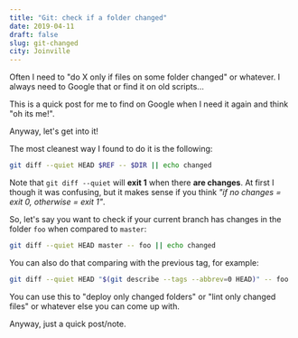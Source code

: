 ```yaml
---
title: "Git: check if a folder changed"
date: 2019-04-11
draft: false
slug: git-changed
city: Joinville
---
```


Often I need to "do X only if files on some folder changed" or whatever. I
always need to Google that or find it on old scripts...

This is a quick post for me to find on Google when I need it again and think
"oh its me!".

Anyway, let's get into it!

The most cleanest way I found to do it is the following:

```sh
git diff --quiet HEAD $REF -- $DIR || echo changed
```

Note that `git diff --quiet` will **exit 1** when there **are changes**.
At first I though it was confusing, but it makes sense if you think
*"if no changes = exit 0, otherwise = exit 1"*.

So, let's say you want to check if your current branch has changes in the
folder `foo` when compared to `master`:

```sh
git diff --quiet HEAD master -- foo || echo changed
```

You can also do that comparing with the previous tag, for example:

```sh
git diff --quiet HEAD "$(git describe --tags --abbrev=0 HEAD)" -- foo || echo changed
```

You can use this to "deploy only changed folders" or "lint only changed files"
or whatever else you can come up with.

Anyway, just a quick post/note.
